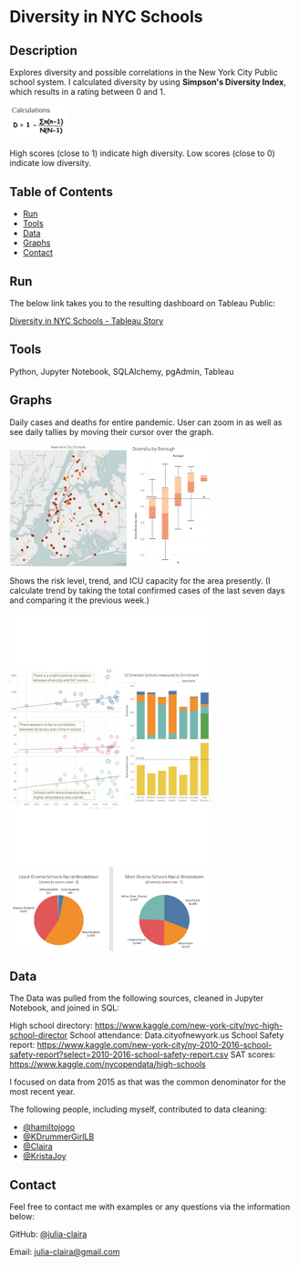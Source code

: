 # Diversity in NYC Schools

## Description 

Explores diversity and possible correlations in the New York City Public school system. I calculated diversity by using <b>Simpson's Diversity Index</b>, which results in a rating between 0 and 1.

<img src="https://github.com/julia-claira/NYC_Schools_Crime_Attendance/blob/main/Resources/formula.png" width="20%" height="20%">

High scores (close to 1) indicate high diversity.
Low scores (close to 0) indicate low diversity.


## Table of Contents
* [Run](#Results)
* [Tools](#Tools)
* [Data](#Data)
* [Graphs](#Graphs)
* [Contact](#Contact)



## Run

The below link takes you to the resulting dashboard on Tableau Public:

[Diversity in NYC Schools - Tableau Story](https://public.tableau.com/app/profile/julia4245/viz/NYC_School_Stats/NYC_Diversity_Story?publish=yes)



## Tools

Python, Jupyter Notebook, SQLAlchemy, pgAdmin, Tableau


  
## Graphs

Daily cases and deaths for entire pandemic. User can zoom in as well as see daily tallies by moving their cursor over the graph.  

<img src="https://github.com/julia-claira/NYC_Schools_Crime_Attendance/blob/main/Resources/graphs_1.jpg" width="70%" height="70%">

Shows the risk level, trend, and ICU capacity for the area presently. (I calculate trend by taking the total confirmed cases of the last seven days and comparing it the previous week.)

<img src="https://github.com/julia-claira/NYC_Schools_Crime_Attendance/blob/main/Resources/graph2.jpg" width="70%" height="70%">

<img src="https://github.com/julia-claira/NYC_Schools_Crime_Attendance/blob/main/Resources/graph3.jpg" width="70%" height="70%">




## Data
The Data was pulled from the following sources, cleaned in Jupyter Notebook, and joined in SQL:

High school directory: https://www.kaggle.com/new-york-city/nyc-high-school-director
School attendance: Data.cityofnewyork.us
School Safety report: https://www.kaggle.com/new-york-city/ny-2010-2016-school-safety-report?select=2010-2016-school-safety-report.csv
SAT scores: https://www.kaggle.com/nycopendata/high-schools

I focused on data from 2015 as that was the common denominator for the most recent year.

The following people, including myself, contributed to data cleaning:
* [@hamiltojogo](https://github.com/hamiltojogo)
* [@KDrummerGirlLB](https://github.com/DrummerGirlLB)
* [@Claira](https://github.com/julia-claira)
* [@KristaJoy](https://github.com/KristaJoy)




## Contact

Feel free to contact me with examples or any questions via the information below:

GitHub: [@julia-claira](https://api.github.com/users/julia-claira)

Email: julia-claira@gmail.com
